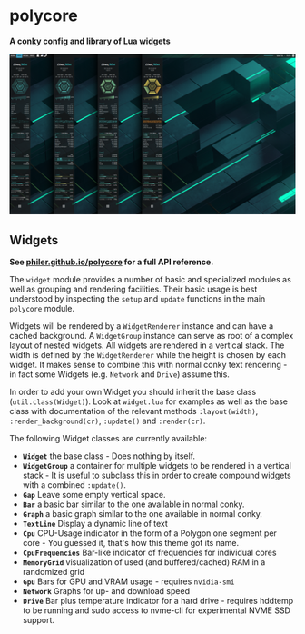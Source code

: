 # polycore

**A conky config and library of Lua widgets**

![screenshot](screenshots.png)

## Widgets

**See [philer.github.io/polycore](https://philer.github.io/polycore) for a full API reference.**

The `widget` module provides a number of basic and specialized modules
as well as grouping and rendering facilities. Their basic usage is best
understood by inspecting the `setup` and `update` functions in the main `polycore` module.

Widgets will be rendered by a `WidgetRenderer` instance and can have a cached background. A `WidgetGroup` instance can serve as root of a complex layout of nested widgets. All widgets are rendered in a vertical stack. The width is defined by the `WidgetRenderer` while the height is chosen by each widget.
It makes sense to combine this with normal conky text rendering - in fact some Widgets (e.g. `Network` and `Drive`) assume this.

In order to add your own Widget you should inherit the base class (`util.class(Widget)`). Look at `widget.lua` for examples as well as the base class with documentation of the relevant methods `:layout(width)`, `:render_background(cr)`, `:update()` and `:render(cr)`.

The following Widget classes are currently available:

* **`Widget`** the base class - Does nothing by itself.
* **`WidgetGroup`** a container for multiple widgets to be rendered in a vertical stack - It is useful to subclass this in order to create compound widgets with a combined `:update()`.
* **`Gap`** Leave some empty vertical space.
* **`Bar`** a basic bar similar to the one available in normal conky.
* **`Graph`** a basic graph similar to the one available in normal conky.
* **`TextLine`** Display a dynamic line of text
* **`Cpu`** CPU-Usage indiciator in the form of a Polygon one segment per core - You guessed it, that's how this theme got its name.
* **`CpuFrequencies`** Bar-like indicator of frequencies for individual cores
* **`MemoryGrid`** visualization of used (and buffered/cached) RAM in a randomized grid
* **`Gpu`** Bars for GPU and VRAM usage - requires `nvidia-smi`
* **`Network`** Graphs for up- and download speed
* **`Drive`** Bar plus temperature indicator for a hard drive - requires hddtemp to be running and sudo access to nvme-cli for experimental NVME SSD support.


